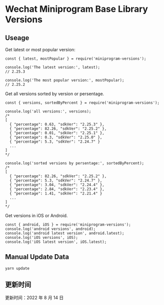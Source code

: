 
# Wechat Miniprogram Base Library Versions

## Useage

Get latest or most popular version:

```;
const { latest, mostPopular } = require('miniprogram-versions');

console.log('The latest version:', latest);
// 2.25.3

console.log('The most popular version:', mostPopular);
// 2.25.2

```

Get all versions sorted by version or persentage.

```
const { versions, sortedByPercent } = require('miniprogram-versions');

console.log('all versions:', versions);
/*
[
  { "percentage": 0.63, "sdkVer": "2.25.3" },
  { "percentage": 82.26, "sdkVer": "2.25.2" },
  { "percentage": 0.01, "sdkVer": "2.25.1" },
  { "percentage": 0.3, "sdkVer": "2.25.0" },
  { "percentage": 5.3, "sdkVer": "2.24.7" }
  ...
]
*/

console.log('sorted versions by persentage:', sortedByPercent);
/*
[
  { "percentage": 82.26, "sdkVer": "2.25.2" },
  { "percentage": 5.3, "sdkVer": "2.24.7" },
  { "percentage": 3.04, "sdkVer": "2.24.4" },
  { "percentage": 2.84, "sdkVer": "2.23.4" },
  { "percentage": 1.41, "sdkVer": "2.21.4" }
  ...
]
*/
```

Get versions in iOS or Android.

```
const { android, iOS } = require('miniprogram-versions');
console.log('android versions', android);
console.log('android latest version', android.latest);
console.log('iOS versions', iOS);
console.log('iOS latest version', iOS.latest);
```

## Manual Update Data

```
yarn update
```

## 更新时间

更新时间：2022 年 8 月 14 日

